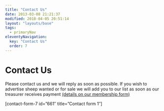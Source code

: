 ```yaml
---
title: "Contact Us"
date: 2013-03-08 21:21:37
modified: 2018-04-05 20:51:14
layout: "layouts/base"
tags:
  - primaryNav
eleventyNavigation:
  key: "Contact Us"
  order: 7
---
```


# Contact Us

Please contact us and we will reply as soon as possible.
If you wish to advertise sheep wanted or for sale we will add you to our list as soon as our treasurer receives payment [(details on our membership form)](https://northerndorsetbreedersclub.local/become-a-member/)

\[contact-form-7 id=”661″ title=”Contact form 1″\]
